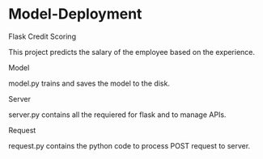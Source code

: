 # Model-Deployment

Flask Credit Scoring

This project predicts the salary of the employee based on the experience.

Model

model.py trains and saves the model to the disk.

Server

server.py contains all the requiered for flask and to manage APIs.

Request

request.py contains the python code to process POST request to server.
